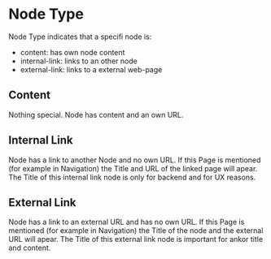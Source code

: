 # Node Type

Node Type indicates that a specifi node is:

* content: has own node content
* internal-link: links to an other node
* external-link: links to a external web-page

## Content
Nothing special. Node has content and an own URL.

## Internal Link
Node has a link to another Node and no own URL. If this Page is mentioned (for example in Navigation) the Title and URL of the linked page will apear.
The Title of this internal link node is only for backend and for UX reasons.

## External Link
Node has a link to an external URL and has no own URL. If this Page is mentioned (for example in Navigation) the Title of the node and the external URL will apear.
The Title of this external link node is important for ankor title and content.

